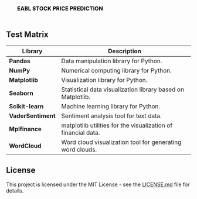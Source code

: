 ### <div style="padding: 20px;color:white;margin:10;font-size:90%;text-align:left;display:fill;border-radius:10px;overflow:hidden;background-image: url(https://w0.peakpx.com/wallpaper/957/661/HD-wallpaper-white-marble-white-stone-texture-marble-stone-background-white-stone.jpg)"><b><span style='color:black'> EABL STOCK PRICE PREDICTION</span></b> </div>

## Test Matrix

| Library         | Description                                                   |
|-----------------|---------------------------------------------------------------|
| **Pandas**      | Data manipulation library for Python.                          |
| **NumPy**       | Numerical computing library for Python.                        |
| **Matplotlib**  | Visualization library for Python.                              |
| **Seaborn**     | Statistical data visualization library based on Matplotlib.    |
| **Scikit-learn**| Machine learning library for Python.                           |
| **VaderSentiment** | Sentiment analysis tool for text data.                        |
| **Mplfinance**    | matplotlib utilities for the visualization of financial data.                            |
| **WordCloud**   | Word cloud visualization tool for generating word clouds.      |

## License

This project is licensed under the MIT License - see the [LICENSE.md](LICENSE.md) file for details.
